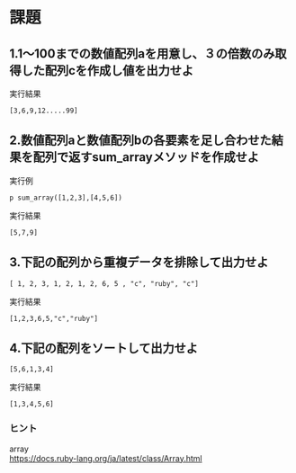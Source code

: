 # 課題

## 1.1〜100までの数値配列aを用意し、３の倍数のみ取得した配列cを作成し値を出力せよ

実行結果
```
[3,6,9,12.....99]
```

## 2.数値配列aと数値配列bの各要素を足し合わせた結果を配列で返すsum_arrayメソッドを作成せよ

実行例
```
p sum_array([1,2,3],[4,5,6]) 
```

実行結果
```
[5,7,9]
```

## 3.下記の配列から重複データを排除して出力せよ

```
[ 1, 2, 3, 1, 2, 1, 2, 6, 5 , "c", "ruby", "c"]
```

実行結果
```
[1,2,3,6,5,"c","ruby"]
```

## 4.下記の配列をソートして出力せよ

```
[5,6,1,3,4]
```

実行結果
```
[1,3,4,5,6]
```

### ヒント
array  
https://docs.ruby-lang.org/ja/latest/class/Array.html
